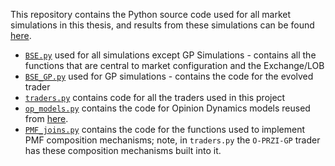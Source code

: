 This repository contains the Python source code used for all market simulations in this thesis, and results from these simulations can be found [here](/AllResults/analysis/).

- [`BSE.py`](BSE.py) used for all simulations except GP Simulations - contains all the functions that are central to market configuration and the Exchange/LOB 
- [`BSE_GP.py`](BSE_GP.py) used for GP simulations - contains the code for the evolved trader 
- [`traders.py`](traders.py) contains code for all the traders used in this project 
- [`op_models.py`](op_models.py) contains the code for Opinion Dynamics models reused from [here](https://github.com/ken-neth/opinion_dynamics_BSE).
- [`PMF_joins.py`](PMF_joins.py) contains the code for the functions used to implement PMF composition mechanisms; note, in `traders.py` the `O-PRZI-GP` trader has these composition mechanisms built into it.
